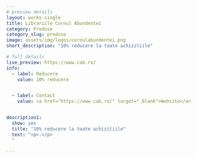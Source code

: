 ```yaml
---
# preview details
layout: works-single
title: Librariile Cornul Abundentei
category: Produse
category_slug: produse
image: assets/img/logos/cornulabundentei.png
short_description: "10% reducere la toate achizitiile"

# full details
live_preview: https://www.cab.ro/
info:
  - label: Reducere
    value: 10% reducere


  - label: Contact
    value: <a href="https://www.cab.ro/" target="_blank">Website</a>


description1:
  show: yes
  title: "10% reducere la toate achizitiile"
  text: "<p>.</p>
  "

---
```

